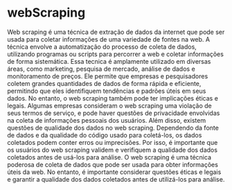 # webScraping

Web scraping é uma técnica de extração de dados da internet que pode ser usada para coletar informações de uma variedade de fontes na web. A técnica envolve a 
automatização do processo de coleta de dados, utilizando programas ou scripts para percorrer a web e coletar informações de forma sistemática.
Essa tecnica é amplamente utilizado em diversas áreas, como marketing, pesquisa de mercado, análise de dados e monitoramento de preços. Ele permite que empresas e 
pesquisadores coletem grandes quantidades de dados de forma rápida e eficiente, permitindo que eles identifiquem tendências e padrões úteis em seus dados.
No entanto, o web scraping também pode ter implicações éticas e legais. Algumas empresas consideram o web scraping uma violação de seus termos de serviço, e pode haver
questões de privacidade envolvidas na coleta de informações pessoais dos usuários.
Além disso, existem questões de qualidade dos dados no web scraping. Dependendo da fonte de dados e da qualidade do código usado para coletá-los, os dados coletados
podem conter erros ou imprecisões. Por isso, é importante que os usuários do web scraping validem e verifiquem a qualidade dos dados coletados antes de usá-los para 
análise.
O web scraping é uma técnica poderosa de coleta de dados que pode ser usada para obter informações úteis da web. No entanto, é importante considerar questões éticas e
legais e garantir a qualidade dos dados coletados antes de utilizá-los para análise.
